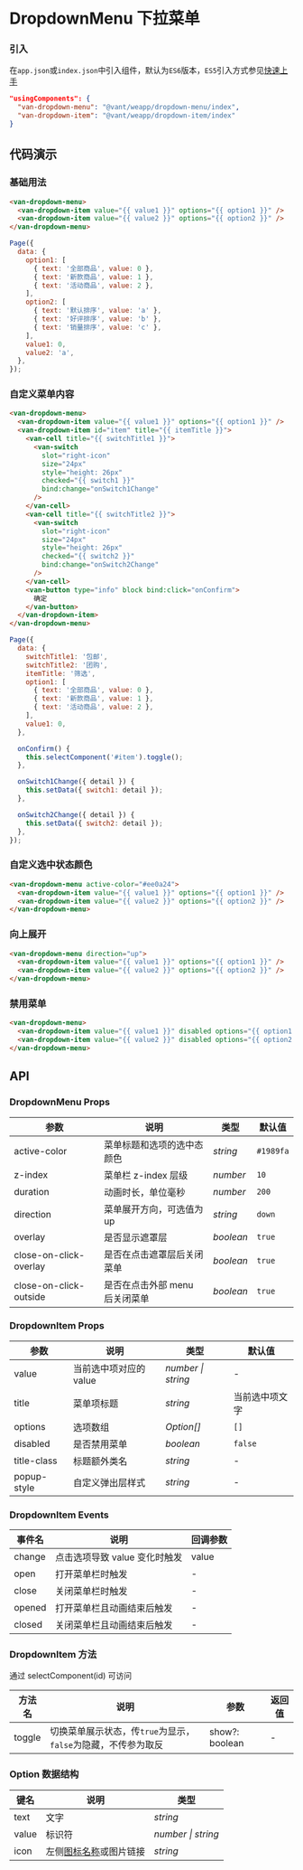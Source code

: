 # DropdownMenu 下拉菜单

### 引入

在`app.json`或`index.json`中引入组件，默认为`ES6`版本，`ES5`引入方式参见[快速上手](#/quickstart)

```json
"usingComponents": {
  "van-dropdown-menu": "@vant/weapp/dropdown-menu/index",
  "van-dropdown-item": "@vant/weapp/dropdown-item/index"
}
```

## 代码演示

### 基础用法

```html
<van-dropdown-menu>
  <van-dropdown-item value="{{ value1 }}" options="{{ option1 }}" />
  <van-dropdown-item value="{{ value2 }}" options="{{ option2 }}" />
</van-dropdown-menu>
```

```js
Page({
  data: {
    option1: [
      { text: '全部商品', value: 0 },
      { text: '新款商品', value: 1 },
      { text: '活动商品', value: 2 },
    ],
    option2: [
      { text: '默认排序', value: 'a' },
      { text: '好评排序', value: 'b' },
      { text: '销量排序', value: 'c' },
    ],
    value1: 0,
    value2: 'a',
  },
});
```

### 自定义菜单内容

```html
<van-dropdown-menu>
  <van-dropdown-item value="{{ value1 }}" options="{{ option1 }}" />
  <van-dropdown-item id="item" title="{{ itemTitle }}">
    <van-cell title="{{ switchTitle1 }}">
      <van-switch
        slot="right-icon"
        size="24px"
        style="height: 26px"
        checked="{{ switch1 }}"
        bind:change="onSwitch1Change"
      />
    </van-cell>
    <van-cell title="{{ switchTitle2 }}">
      <van-switch
        slot="right-icon"
        size="24px"
        style="height: 26px"
        checked="{{ switch2 }}"
        bind:change="onSwitch2Change"
      />
    </van-cell>
    <van-button type="info" block bind:click="onConfirm">
      确定
    </van-button>
  </van-dropdown-item>
</van-dropdown-menu>
```

```js
Page({
  data: {
    switchTitle1: '包邮',
    switchTitle2: '团购',
    itemTitle: '筛选',
    option1: [
      { text: '全部商品', value: 0 },
      { text: '新款商品', value: 1 },
      { text: '活动商品', value: 2 },
    ],
    value1: 0,
  },

  onConfirm() {
    this.selectComponent('#item').toggle();
  },

  onSwitch1Change({ detail }) {
    this.setData({ switch1: detail });
  },

  onSwitch2Change({ detail }) {
    this.setData({ switch2: detail });
  },
});
```

### 自定义选中状态颜色

```html
<van-dropdown-menu active-color="#ee0a24">
  <van-dropdown-item value="{{ value1 }}" options="{{ option1 }}" />
  <van-dropdown-item value="{{ value2 }}" options="{{ option2 }}" />
</van-dropdown-menu>
```

### 向上展开

```html
<van-dropdown-menu direction="up">
  <van-dropdown-item value="{{ value1 }}" options="{{ option1 }}" />
  <van-dropdown-item value="{{ value2 }}" options="{{ option2 }}" />
</van-dropdown-menu>
```

### 禁用菜单

```html
<van-dropdown-menu>
  <van-dropdown-item value="{{ value1 }}" disabled options="{{ option1 }}" />
  <van-dropdown-item value="{{ value2 }}" disabled options="{{ option2 }}" />
</van-dropdown-menu>
```

## API

### DropdownMenu Props

| 参数 | 说明 | 类型 | 默认值 |
| --- | --- | --- | --- |
| active-color | 菜单标题和选项的选中态颜色 | _string_ | `#1989fa` |
| z-index | 菜单栏 z-index 层级 | _number_ | `10` |
| duration | 动画时长，单位毫秒 | _number_ | `200` |
| direction | 菜单展开方向，可选值为 up | _string_ | `down` |
| overlay | 是否显示遮罩层 | _boolean_ | `true` |
| close-on-click-overlay | 是否在点击遮罩层后关闭菜单 | _boolean_ | `true` |
| close-on-click-outside | 是否在点击外部 menu 后关闭菜单 | _boolean_ | `true` |

### DropdownItem Props

| 参数        | 说明                   | 类型               | 默认值         |
| ----------- | ---------------------- | ------------------ | -------------- |
| value       | 当前选中项对应的 value | _number \| string_ | -              |
| title       | 菜单项标题             | _string_           | 当前选中项文字 |
| options     | 选项数组               | _Option[]_         | `[]`           |
| disabled    | 是否禁用菜单           | _boolean_          | `false`        |
| title-class | 标题额外类名           | _string_           | -              |
| popup-style | 自定义弹出层样式       | _string_           | -              |

### DropdownItem Events

| 事件名 | 说明                          | 回调参数 |
| ------ | ----------------------------- | -------- |
| change | 点击选项导致 value 变化时触发 | value    |
| open   | 打开菜单栏时触发              | -        |
| close  | 关闭菜单栏时触发              | -        |
| opened | 打开菜单栏且动画结束后触发    | -        |
| closed | 关闭菜单栏且动画结束后触发    | -        |

### DropdownItem 方法

通过 selectComponent(id) 可访问

| 方法名 | 说明 | 参数 | 返回值 |
| --- | --- | --- | --- |
| toggle | 切换菜单展示状态，传`true`为显示，`false`为隐藏，不传参为取反 | show?: boolean | - |

### Option 数据结构

| 键名  | 说明                             | 类型               |
| ----- | -------------------------------- | ------------------ |
| text  | 文字                             | _string_           |
| value | 标识符                           | _number \| string_ |
| icon  | 左侧[图标名称](#/icon)或图片链接 | _string_           |

